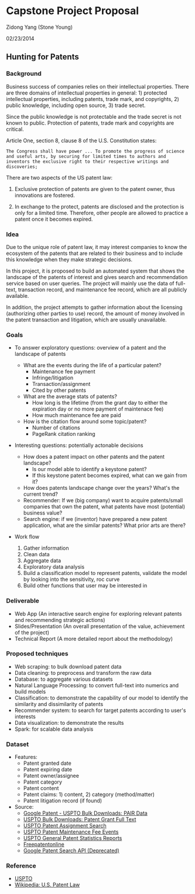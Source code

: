 # Capstone Project Proposal

Zidong Yang (Stone Young)

02/23/2014

## Hunting for Patents

### Background
Business success of companies relies on their intellectual properties. There are three domains of intellectual properties in general: 1) protected intellectual properties, including patents, trade mark, and copyrights, 2) public knowledge, including open source, 3) trade secret.

Since the public knowledge is not protectable and the trade secret is not known to public. Protection of patents, trade mark and copyrights are critical. 

Article One, section 8, clause 8 of the U.S. Constitution states:

```
The Congress shall have power ... To promote the progress of science and useful arts, by securing for limited times to authors and inventors the exclusive right to their respective writings and discoveries;
```

There are two aspects of the US patent law:

1) Exclusive protection of patents are given to the patent owner, thus innovations are fostered.

2) In exchange to the protect, patents are disclosed and the protection is only for a limited time. Therefore, other people are allowed to practice a patent once it becomes expired.

### Idea
Due to the unique role of patent law, it may interest companies to know the ecosystem of the patents that are related to their business and to include this knowledge when they make strategic decisions.

In this project, it is proposed to build an automated system that shows the landscape of the patents of interest and gives search and recommendation service based on user queries. The project will mainly use the data of full-text, transaction record, and maintenance fee record, which are all publicly available. 

In addition, the project attempts to gather information about the licensing (authorizing other parties to use) record, the amount of money involved in the patent transaction and litigation, which are usually unavailable.

### Goals
* To answer exploratory questions: overview of a patent and the landscape of patents
	* What are the events during the life of a particular patent?
		* Maintenance fee payment
		* Infringe/litigation
		* Transaction/assignment
		* Cited by other patents
	* What are the average stats of patents?
		* How long is the lifetime (from the grant day to either the expiration day or no more payment of maintenace fee)
		* How much maintenance fee are paid
	* How is the citation flow around some topic/patent?
		* Number of citations
		* PageRank citation ranking

* Interesting questions: potentially actonable decisions
	* How does a patent impact on other patents and the patent landscape? 
		* Is our model able to identify a keystone patent?
		* If this keystone patent becomes expired, what can we gain from it?
	* How does patents landscape change over the years? What's the current trend?
	* Recommender: If we (big company) want to acquire patents/small companies that own the patent, what patents have most (potential) business value? 
	* Search engine: if we (inventor) have prepared a new patent application, what are the similar patents? What prior arts are there? 

* Work flow
	1. Gather information
	2. Clean data
	3. Aggregate data
	4. Exploratory data analysis
	5. Build a classification model to represent patents, validate the model by looking into the sensitivity, roc curve
	6. Build other functions that user may be interested in


### Deliverable
* Web App (An interactive search engine for exploring relevant patents and recommending strategic actions)
* Slides/Presentation (An overall presentation of the value, achievement of the project)
* Technical Report (A more detailed report about the methodology)

### Proposed techniques
* Web scraping: to bulk download patent data
* Data cleaning: to preprocess and transform the raw data
* Database: to aggregate various datasets
* Natural Language Processing: to convert full-text into numerics and build models
* Classification: to demonstrate the capability of our model to identify the similarity and dissimilarity of patents
* Recommender system: to search for target patents according to user's interests
* Data visualization: to demonstrate the results
* Spark: for scalable data analysis

### Dataset
* Features: 
	* Patent granted date
	* Patent expiring date
	* Patent owner/assignee
	* Patent category
	* Patent content
	* Patent claims: 1) content, 2) category (method/matter)
	* Patent litigation record (if found)
* Source: 
	* [Google Patent - USPTO Bulk Downloads: PAIR Data](http://www.google.com/googlebooks/uspto-patents-pair.html)
	* [USPTO Bulk Downloads: Patent Grant Full Text](http://www.google.com/googlebooks/uspto-patents-grants-text.html)
	* [USPTO Patent Assignment Search](http://assignment.uspto.gov) 
	* [USPTO Patent Maintenance Fee Events](https://eipweb.uspto.gov/MaintFeeEvents/)
	* [USPTO General Patent Statistics Reports](http://www.uspto.gov/web/offices/ac/ido/oeip/taf/reports.htm)
	* [Freepatentonline](http://www.freepatentsonline.com)
	* [Google Patent Search API (Deprecated)](https://developers.google.com/patent-search/)

### Reference
* [USPTO](http://www.uspto.gov/patent)
* [Wikipedia: U.S. Patent Law](http://en.wikipedia.org/wiki/United_States_patent_law)
